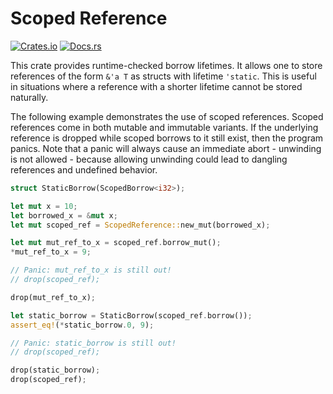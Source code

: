 # Scoped Reference

[![Crates.io](https://img.shields.io/crates/v/scoped_reference.svg)](https://crates.io/crates/scoped_reference)
[![Docs.rs](https://docs.rs/scoped_reference/badge.svg)](https://docs.rs/scoped_reference)

This crate provides runtime-checked borrow lifetimes. It allows one to store references of the form `&'a T` as structs with lifetime `'static`.
This is useful in situations where a reference with a shorter lifetime cannot be stored naturally.

The following example demonstrates the use of scoped references. Scoped references come in both mutable and immutable variants.
If the underlying reference is dropped while scoped borrows to it still exist, then the program panics. Note that a panic
will always cause an immediate abort - unwinding is not allowed - because allowing unwinding could lead to
dangling references and undefined behavior.

```rust
struct StaticBorrow(ScopedBorrow<i32>);

let mut x = 10;
let borrowed_x = &mut x;
let mut scoped_ref = ScopedReference::new_mut(borrowed_x);

let mut mut_ref_to_x = scoped_ref.borrow_mut();
*mut_ref_to_x = 9;

// Panic: mut_ref_to_x is still out!
// drop(scoped_ref);

drop(mut_ref_to_x);

let static_borrow = StaticBorrow(scoped_ref.borrow());
assert_eq!(*static_borrow.0, 9);

// Panic: static_borrow is still out!
// drop(scoped_ref);

drop(static_borrow);
drop(scoped_ref);
```